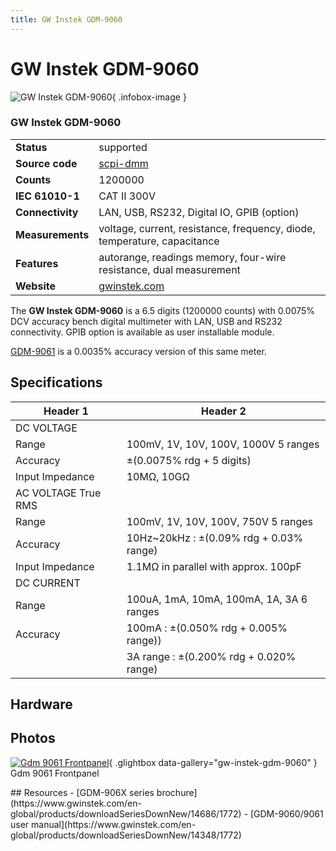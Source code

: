 ```yaml
---
title: GW Instek GDM-9060
---
```


# GW Instek GDM-9060

<div class="infobox" markdown>

![GW Instek GDM-9060](./img/Gdm-9061_frontpanel.png){ .infobox-image }

### GW Instek GDM-9060

| | |
|---|---|
| **Status** | supported |
| **Source code** | [scpi-dmm](https://github.com/OpenTraceLab/OpenTraceCapture/tree/main/src/hardware/scpi-dmm) |
| **Counts** | 1200000 |
| **IEC 61010-1** | CAT II 300V |
| **Connectivity** | LAN, USB, RS232, Digital IO, GPIB (option) |
| **Measurements** | voltage, current, resistance, frequency, diode, temperature, capacitance |
| **Features** | autorange, readings memory, four-wire resistance, dual measurement |
| **Website** | [gwinstek.com](https://www.gwinstek.com/en-global/products/detail/GDM-906x) |

</div>

The **GW Instek GDM-9060** is a 6.5 digits (1200000 counts) with 0.0075% DCV accuracy bench digital multimeter with LAN, USB and RS232 connectivity.
GPIB option is available as user installable module.

[GDM-9061](https://sigrok.org/wiki/GW_Instek_GDM-9061) is a 0.0035% accuracy version of this same meter.

## Specifications
| Header 1 | Header 2 |
|---|---|
| DC VOLTAGE |  |
| Range | 100mV, 1V, 10V, 100V, 1000V 5 ranges |
| Accuracy | ±(0.0075% rdg + 5 digits) |
| Input Impedance | 10MΩ, 10GΩ |
| AC VOLTAGE True RMS |  |
| Range | 100mV, 1V, 10V, 100V, 750V 5 ranges |
| Accuracy | 10Hz~20kHz&#160;: ±(0.09% rdg + 0.03% range) |
| Input Impedance | 1.1MΩ in parallel with approx. 100pF |
| DC CURRENT |  |
| Range | 100uA, 1mA, 10mA, 100mA, 1A, 3A 6 ranges |
| Accuracy | 100mA&#160;: ±(0.050% rdg + 0.005% range)) |
|  | 3A range&#160;: ±(0.200% rdg + 0.020% range) |

## Hardware

## Photos

<div class="photo-grid" markdown>

[![Gdm 9061 Frontpanel](./img/Gdm-9061_frontpanel.png)](./img/Gdm-9061_frontpanel.png "Gdm 9061 Frontpanel"){ .glightbox data-gallery="gw-instek-gdm-9060" }
<span class="caption">Gdm 9061 Frontpanel</span>

</div>
## Resources
- [GDM-906X series brochure](https://www.gwinstek.com/en-global/products/downloadSeriesDownNew/14686/1772)
- [GDM-9060/9061 user manual](https://www.gwinstek.com/en-global/products/downloadSeriesDownNew/14348/1772)

